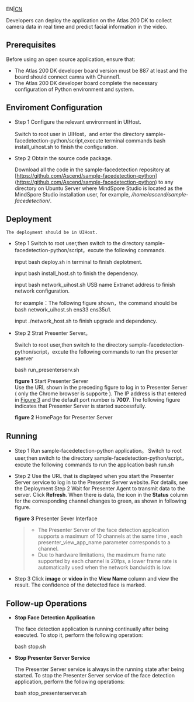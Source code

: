 EN|[CN](README_cn.md)

Developers can deploy the application on the Atlas 200 DK to collect camera data in real time and predict facial information in the video.

## Prerequisites

Before using an open source application, ensure that:

-   The Atlas 200 DK developer board version must be 887 at least and the board should connect camra with Channel1.
-   The Atlas 200 DK developer board complete the necessary configuration of Python environment and system.

## Enviroment Configuration
-   Step 1 Configure the relevant environment in UIHost.

    Switch to root user in UIHost，and enter the directory sample-facedetection-python/script,execute terminal commands bash install_uihost.sh to finish the configuration.
-   Step 2 Obtain the source code package.

    Download all the code in the sample-facedetection repository at  [https://github.com/Ascend/sample-facedetection-python]
    (https://github.com/Ascend/sample-facedetection-python)  to any directory on Ubuntu Server where MindSpore Studio is located as the MindSpore 
    Studio installation user, for example,  _/home/ascend/sample-facedetection/_.

## Deployment
	The deployment should be in UIHost.
-   Step 1 Switch to root user,then switch to the directory sample-facedetection-python/script，excute the following commands.

	input bash deploy.sh in terminal to finish deplotment.
	
	input bash install_host.sh to finish the dependency.
	
	input bash network_uihost.sh USB name Extranet address to finish network configuration.
	
	for example：The following figure shown，the command should be bash network_uihost.sh ens33 ens35u1.

	input ./network_host.sh to finish upgrade and dependency.
	
-   Step 2 Strat Presenter Server。

	Switch to root user,then switch to the directory sample-facedetection-python/script，excute the following commands to run the presenter saerver
	
	bash run_presenterserv.sh

	**figure 1**  Start Presenter Server  
	Use the URL shown in the preceding figure to log in to Presenter Server \( only the Chrome browser is supporte \). The IP address is 
	that entered in  [Figure 3](#en-us_topic_0167089636_fig64391558352)  and the default port number is  **7007**. The following figure 
	indicates that Presenter Server is started successfully.

	**figure 2**  HomePage for Presenter Server
      

## Running
-   Step 1 Run sample-facedetection-python application。
	Switch to root user,then switch to the directory sample-facedetection-python/script，excute the following commands to run the application
	bash run.sh
-   Step 2 Use the URL that is displayed when you start the Presenter Server service to log in to the Presenter Server website. For details, see the Deployment Step 2
	Wait for Presenter Agent to transmit data to the server. Click  **Refresh**. When there is data, the icon in the  **Status**  column for the corresponding channel changes to green, as shown in following figure.

	**figure 3**  Presenter Sever Interface


    >-   The Presenter Server of the face detection application supports a maximum of 10 channels at the same time , each  presenter\_view\_app\_name  parameter corresponds to a channel.  
    >-   Due to hardware limitations, the maximum frame rate supported by each channel is 20fps,  a lower frame rate is automatically used when the network bandwidth is low.  
-   Step 3 Click  **image**  or  **video**  in the  **View Name**  column and view the result. The confidence of the detected face is marked.

## Follow-up Operations

-   **Stop Face Detection Application**

    The face detection application is running continually after being executed. To stop it, perform the following operation:
    
	bash stop.sh

-   **Stop Presenter Server Service**

    The Presenter Server service is always in the running state after being started. To stop the Presenter Server service of the face detection application, perform the following operations:
    
	bash stop_presenterserver.sh
